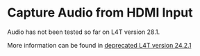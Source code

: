 # Capture Audio from HDMI Input

Audio has not been tested so far on L4T version 28.1. 

More information can be found in [deprecated L4T version 24.2.1](https://github.com/InES-HPMM/linux-l4t/wiki/captureHdmiAudio/)
